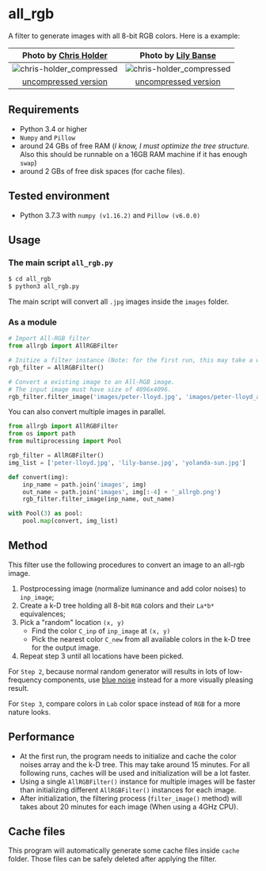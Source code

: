 # all_rgb

A filter to generate images with all 8-bit RGB colors. Here is a example:

| Photo by [Chris Holder](https://unsplash.com/photos/pyMNFCC1wqM) | Photo by [Lily Banse](https://unsplash.com/photos/dIRZxtl4mzo) |
| :----------------------------------------------------------: | :----------------------------------------------------------: |
| ![chris-holder_compressed](demo/chris-holder_allrgb_compressed.jpg) | ![chris-holder_compressed](demo/lily-banse_allrgb_compressed.jpg) |
|     [uncompressed version](demo/chris-holder_allrgb.png)     |      [uncompressed version](demo/lily-banse_allrgb.png)      |

## Requirements

- Python 3.4 or higher
- `Numpy` and `Pillow`
- around 24 GBs of free RAM (*I know, I must optimize the tree structure.* Also this should be runnable on a 16GB RAM machine if it has enough `swap`)
- around 2 GBs of free disk spaces (for cache files).


## Tested environment
- Python 3.7.3 with `numpy (v1.16.2)` and `Pillow (v6.0.0)`


## Usage


### The main script `all_rgb.py`

```bash
$ cd all_rgb
$ python3 all_rgb.py
```

The main script will convert all `.jpg` images inside the `images` folder.

### As a module

```python
# Import All-RGB filter
from allrgb import AllRGBFilter

# Initize a filter instance (Note: for the first run, this may take a while)
rgb_filter = AllRGBFilter()

# Convert a existing image to an All-RGB image.
# The input image must have size of 4096x4096.
rgb_filter.filter_image('images/peter-lloyd.jpg', 'images/peter-lloyd_allrgb.png')
```

You can also convert multiple images in parallel.

```python
from allrgb import AllRGBFilter
from os import path
from multiprocessing import Pool

rgb_filter = AllRGBFilter()
img_list = ['peter-lloyd.jpg', 'lily-banse.jpg', 'yolanda-sun.jpg']

def convert(img):
    inp_name = path.join('images', img)
    out_name = path.join('images', img[:-4] + '_allrgb.png')
    rgb_filter.filter_image(inp_name, out_name)

with Pool(3) as pool:
    pool.map(convert, img_list)
```


## Method

This filter use the following procedures to convert an image to an all-rgb image.

1. Postprocessing image (normalize luminance and add color noises) to `inp_image`;
2. Create a k-D tree holding all 8-bit `RGB` colors and their `La*b*` equivalences;
3. Pick a "random" location `(x, y)`
    - Find the color `C_inp` of `inp_image` at `(x, y)`
    - Pick the nearest color `C_new` from all available colors in the k-D tree for the output image.
4. Repeat step 3 until all locations have been picked.

For `Step 2`, because normal random generator will results in lots of low-frequency components, use [blue noise](https://github.com/MomentsInGraphics/BlueNoise) instead for a more visually pleasing result.

For `Step 3`, compare colors in `Lab` color space instead of `RGB` for a more nature looks.


## Performance

- At the first run, the program needs to initialize and cache the color noises array and the k-D tree. This may take around 15 minutes. For all following runs, caches will be used and initialization will be a lot faster.
- Using a single `AllRGBFilter()` instance for multiple images will be faster than initializing different `AllRGBFilter()` instances for each image.
- After initialization, the filtering process (`filter_image()` method) will takes about 20 minutes for each image (When using a 4GHz CPU).


## Cache files

This program will automatically generate some cache files inside `cache` folder. Those files can be safely deleted after 
applying the filter. 